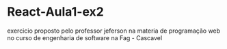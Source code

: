 # React-Aula1-ex2
 exercicio proposto pelo professor jeferson na materia de programação web no curso de engenharia de software na Fag - Cascavel

